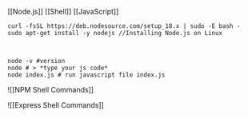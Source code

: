 [[Node.js]]
[[Shell]]
[[JavaScript]]
```Shell
curl -fsSL https://deb.nodesource.com/setup_18.x | sudo -E bash - 
sudo apt-get install -y nodejs //Installing Node.js on Linux



node -v #version
node # > *type your js code*
node index.js # run javascript file index.js
```


![[NPM Shell Commands]]

![[Express Shell Commands]]